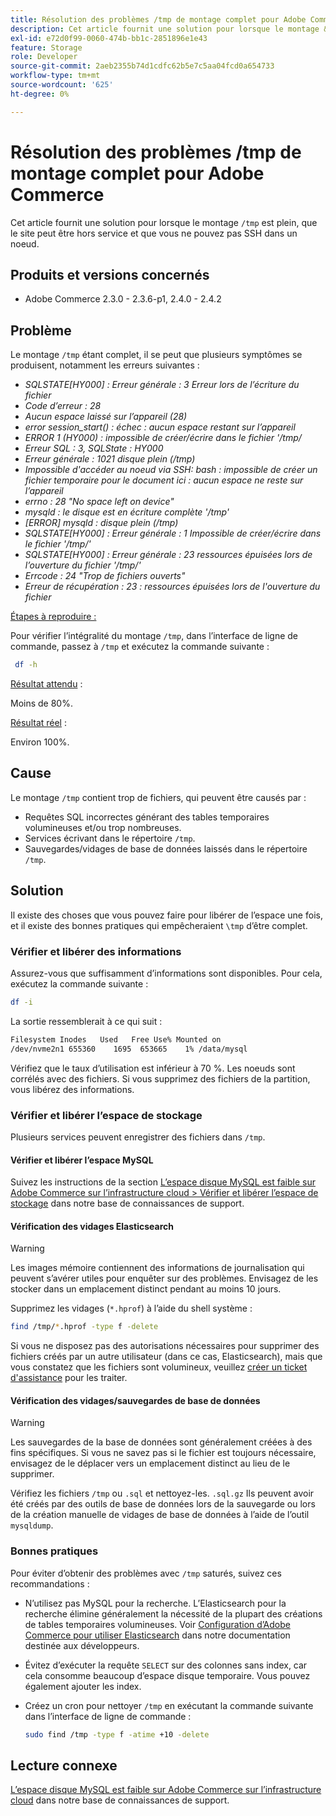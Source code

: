```yaml
---
title: Résolution des problèmes /tmp de montage complet pour Adobe Commerce
description: Cet article fournit une solution pour lorsque le montage &grave;/tmp&grave; est plein, que le site peut être hors service et que vous ne pouvez pas SSH dans un noeud.
exl-id: e72d0f99-0060-474b-bb1c-2851896e1e43
feature: Storage
role: Developer
source-git-commit: 2aeb2355b74d1cdfc62b5e7c5aa04fcd0a654733
workflow-type: tm+mt
source-wordcount: '625'
ht-degree: 0%

---
```


# Résolution des problèmes /tmp de montage complet pour Adobe Commerce

Cet article fournit une solution pour lorsque le montage `/tmp` est plein, que le site peut être hors service et que vous ne pouvez pas SSH dans un noeud.

## Produits et versions concernés

* Adobe Commerce 2.3.0 - 2.3.6-p1, 2.4.0 - 2.4.2

## Problème

Le montage `/tmp` étant complet, il se peut que plusieurs symptômes se produisent, notamment les erreurs suivantes :

* *SQLSTATE[HY000] : Erreur générale : 3 Erreur lors de l’écriture du fichier*
* *Code d’erreur : 28*
* *Aucun espace laissé sur l’appareil (28)*
* *error session_start() : échec : aucun espace restant sur l’appareil*
* *ERROR 1 (HY000) : impossible de créer/écrire dans le fichier &#39;/tmp/*
* *Erreur SQL : 3, SQLState : HY000*
* *Erreur générale : 1021 disque plein (/tmp)*
* *Impossible d&#39;accéder au noeud via SSH:*
  *bash : impossible de créer un fichier temporaire pour le document ici : aucun espace ne reste sur l’appareil*
* *errno : 28 &quot;No space left on device&quot;*
* *mysqld : le disque est en écriture complète &#39;/tmp&#39;*
* *[ERROR] mysqld : disque plein (/tmp)*
* *SQLSTATE[HY000] : Erreur générale : 1 Impossible de créer/écrire dans le fichier &#39;/tmp/&#39;*
* *SQLSTATE[HY000] : Erreur générale : 23 ressources épuisées lors de l’ouverture du fichier &#39;/tmp/&#39;*
* *Errcode : 24 &quot;Trop de fichiers ouverts&quot;*
* *Erreur de récupération : 23 : ressources épuisées lors de l&#39;ouverture du fichier*


<u>Étapes à reproduire :</u>

Pour vérifier l’intégralité du montage `/tmp`, dans l’interface de ligne de commande, passez à `/tmp` et exécutez la commande suivante :

```bash
 df -h
```

<u>Résultat attendu</u> :

Moins de 80%.

<u>Résultat réel</u> :

Environ 100%.

## Cause

Le montage `/tmp` contient trop de fichiers, qui peuvent être causés par :

* Requêtes SQL incorrectes générant des tables temporaires volumineuses et/ou trop nombreuses.
* Services écrivant dans le répertoire `/tmp`.
* Sauvegardes/vidages de base de données laissés dans le répertoire `/tmp`.

## Solution

Il existe des choses que vous pouvez faire pour libérer de l’espace une fois, et il existe des bonnes pratiques qui empêcheraient `\tmp` d’être complet.

### Vérifier et libérer des informations

Assurez-vous que suffisamment d’informations sont disponibles. Pour cela, exécutez la commande suivante :

```bash
df -i
```

La sortie ressemblerait à ce qui suit :

```bash
Filesystem Inodes   Used   Free Use% Mounted on
/dev/nvme2n1 655360    1695  653665    1% /data/mysql
```

Vérifiez que le taux d’utilisation est inférieur à 70 %. Les noeuds sont corrélés avec des fichiers. Si vous supprimez des fichiers de la partition, vous libérez des informations.

### Vérifier et libérer l’espace de stockage

Plusieurs services peuvent enregistrer des fichiers dans `/tmp`.

#### Vérifier et libérer l’espace MySQL

Suivez les instructions de la section [L’espace disque MySQL est faible sur Adobe Commerce sur l’infrastructure cloud > Vérifier et libérer l’espace de stockage](/help/troubleshooting/database/mysql-disk-space-is-low-on-magento-commerce-cloud.md#check_and_free) dans notre base de connaissances de support.

#### Vérification des vidages Elasticsearch

>[!WARNING]
>
>Les images mémoire contiennent des informations de journalisation qui peuvent s’avérer utiles pour enquêter sur des problèmes. Envisagez de les stocker dans un emplacement distinct pendant au moins 10 jours.

Supprimez les vidages (`*.hprof`) à l’aide du shell système :

```bash
find /tmp/*.hprof -type f -delete
```

Si vous ne disposez pas des autorisations nécessaires pour supprimer des fichiers créés par un autre utilisateur (dans ce cas, Elasticsearch), mais que vous constatez que les fichiers sont volumineux, veuillez [créer un ticket d&#39;assistance](/help/help-center-guide/help-center/magento-help-center-user-guide.md#submit-ticket) pour les traiter.

#### Vérification des vidages/sauvegardes de base de données

>[!WARNING]
>
>Les sauvegardes de la base de données sont généralement créées à des fins spécifiques. Si vous ne savez pas si le fichier est toujours nécessaire, envisagez de le déplacer vers un emplacement distinct au lieu de le supprimer.

Vérifiez les fichiers `/tmp` ou `.sql` et nettoyez-les. `.sql.gz` Ils peuvent avoir été créés par des outils de base de données lors de la sauvegarde ou lors de la création manuelle de vidages de base de données à l’aide de l’outil `mysqldump`.

### Bonnes pratiques

Pour éviter d’obtenir des problèmes avec `/tmp` saturés, suivez ces recommandations :

* N’utilisez pas MySQL pour la recherche. L’Elasticsearch pour la recherche élimine généralement la nécessité de la plupart des créations de tables temporaires volumineuses. Voir [Configuration d’Adobe Commerce pour utiliser Elasticsearch](https://experienceleague.adobe.com/fr/docs/commerce-operations/configuration-guide/search/configure-search-engine) dans notre documentation destinée aux développeurs.
* Évitez d’exécuter la requête `SELECT` sur des colonnes sans index, car cela consomme beaucoup d’espace disque temporaire. Vous pouvez également ajouter les index.
* Créez un cron pour nettoyer `/tmp` en exécutant la commande suivante dans l’interface de ligne de commande :

  ```bash
  sudo find /tmp -type f -atime +10 -delete
  ```

## Lecture connexe

[L’espace disque MySQL est faible sur Adobe Commerce sur l’infrastructure cloud](/help/troubleshooting/database/mysql-disk-space-is-low-on-magento-commerce-cloud.md) dans notre base de connaissances de support.
